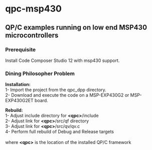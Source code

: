 ﻿# qpc-msp430
## QP/C examples running on low end MSP430 microcontrollers

### Prerequisite
Install Code Composer Studio 12 with msp430 support.

### Dining Philosopher Problem
**Installation:**<br>
1- Import the project from the qpc_dpp directory.<br>
2- Download and execute the code on a MSP-EXP430G2 or MSP-EXP430G2ET board.<br>

**Rebuild:**<br>
1- Adjust include directory for **&lt;qpc&gt;**/include<br>
2- Adjust link for **&lt;qpc&gt;**/src/qf directory<br>
3- Adjust link for **&lt;qpc&gt;**/src/qv/qv.c<br>
4- Perform full rebuild of Debug and Release targets<br>
<br>
where **&lt;qpc&gt;** is the location of the installed QP/C framework
